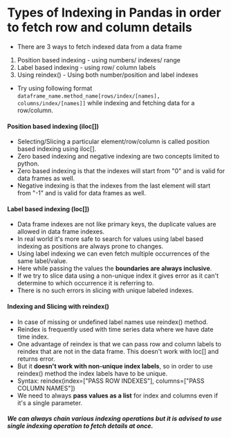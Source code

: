 # Types of Indexing in Pandas in order to fetch row and column details

* There are 3 ways to fetch indexed data from a data frame
1. Position based indexing - using numbers/ indexes/ range
2. Label based indexing - using row/ column labels
3. Using reindex() - Using both number/position and label indexes
* Try using following format `dataframe_name.method_name[rows/index/[names], columns/index/[names]]` while indexing and fetching data for a row/column.

#### Position based indexing (iloc[])

* Selecting/Slicing a particular element/row/column is called position based indexing using iloc[].
* Zero based indexing and negative indexing are two concepts limited to python.
* Zero based indexing is that the indexes will start from "0" and is valid for data frames as well.
* Negative indexing is that the indexes from the last element will start from "-1" and is valid for data frames as well.

#### Label based indexing (loc[])

* Data frame indexes are not like primary keys, the duplicate values are allowed in data frame indexes.
* In real world it's more safe to search for values using label based indexing as positions are always prone to changes.
* Using label indexing we can even fetch multiple occurrences of the same label/value.
* Here while passing the values the **boundaries are always inclusive**.
* If we try to slice data using a non-unique index it gives error as it can't determine to which occurrence it is referring to.
* There is no such errors in slicing with unique labeled indexes.

#### Indexing and Slicing with reindex()

* In case of missing or undefined label names use reindex() method.
* Reindex is frequently used with time series data where we have date time index.
* One advantage of reindex is that we can pass row and column labels to reindex that are not in the data frame. This doesn't work with loc[] and returns error.
* But it **doesn't work with non-unique index labels**, so in order to use reindex() method the index labels have to be unique.
* Syntax: reindex(index=["PASS ROW INDEXES"], columns=["PASS COLUMN NAMES"])
* We need to always **pass values as a list** for index and columns even if it's a single parameter.

##### *We can always chain various indexing operations but it is advised to use single indexing operation to fetch details at once.*
